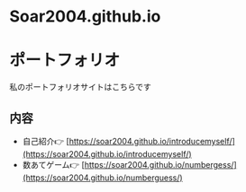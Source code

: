 # Soar2004.github.io
# ポートフォリオ

私のポートフォリオサイトはこちらです

## 内容
- 自己紹介👉 [https://soar2004.github.io/introducemyself/](https://soar2004.github.io/introducemyself/)
- 数あてゲーム👉 [https://soar2004.github.io/numbergess/](https://soar2004.github.io/numberguess/)
